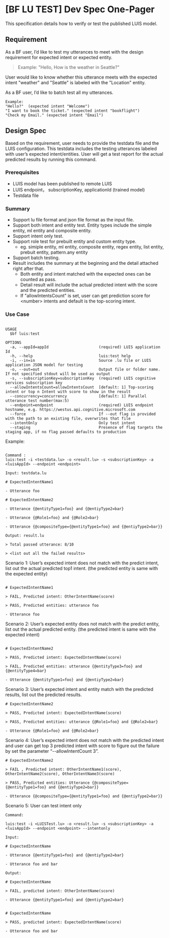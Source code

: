 # [BF LU TEST] Dev Spec One-Pager

This specification details how to verify or test the published LUIS model.  

## Requirement

As a BF user, I’d like to test my utterances to meet with the design requirement for expected intent or expected entity.

> Example: "Hello, How is the weather in Seattle?"

User would like to know whether this utterance meets with the expected intent "weather" and "Seattle" is labeled with the "Location" entity.

As a BF user, I’d like to batch test all my utterances.

```
Example:
"Hello?"  (expected intent "Welcome")
"I want to book the ticket." (expected intent "bookflight")
"Check my Email." (expected intent "Email")
```

## Design Spec

Based on the requirement, user needs to provide the testdata file and the LUIS configuration. This testdata includes the testing utterances labeled with user’s expected intent/entities. User will get a test report for the actual predicted results by running this command.

### Prerequisites

- LUIS model has been published to remote LUIS
- LUIS endpoint， subscriptionKey,  applicationId (trained model)
- Testdata file

### Summary

- Support lu file format and json file format as the input file.
- Support both intent and entity test. Entity types include the simple entity, ml entity and composite entity.
- Support intent only test. 
- Support role test for prebuilt entity and custom entity type. 
    - eg. simiple entity, ml entity, composite entity, regex entity, list entity, prebuit entity, pattern.any entity  
- Support batch testing.
- Result includes the summary at the beginning and the detail attached right after that.
  - Both entity and intent matched with the expected ones can be counted as pass.
  - Detail result will include the actual predicted intent with the score and the predicted entities.
  - If "allowIntentsCount" is set, user can get prediction score for \<number\> intents and default is the top-scoring intent.

### Use Case

```

USAGE
  $bf luis:test

OPTIONS
  -a, --appId=appId                      (required) LUIS application Id
  -h, --help                             luis:test help
  -i, --in=in                            Source .lu file or LUIS application JSON model for testing
  -o, --out=out                          Output file or folder name. If not specified stdout will be used as output
  -s, --subscriptionKey=subscriptionKey  (required) LUIS cognitive services subscription key
  --allowIntentsCount=allowIntentsCount  [default: 1] Top-scoring intent or top n Intent with score to show in the result
  --concurrency=concurrency              [default: 1] Parallel utterance test number(max:5)
  --endpoint=endpoint                    (required) LUIS endpoint hostname, e.g. https://westus.api.cognitive.microsoft.com
  --force                                If --out flag is provided with the path to an existing file, overwrites that file
  --intentOnly                           Only test intent
  --staging                              Presence of flag targets the staging app, if no flag passed defaults to production

```

Example:

```

Command :
luis:test -i <testdata.lu> -o <result.lu> -s <subscriptionKey> -a <luisAppId> --endpoint <endpoint>

Input: testdata.lu

# ExpectedIntentName1

- Utterance foo

# ExpectedIntentName2

- Utterance {@entityType1=foo} and {@entiyType2=bar}

- Utterance {@Role1=foo} and {@Role2=bar}

- Utterance {@compositeType={@entityType1=foo} and {@entiyType2=bar}}

Output: result.lu  

> Total passed utterance: 8/10

> <list out all the failed results>
```

Scenario 1: User’s expected intent does not match with the predict intent, list out the actual predicted top1 intent. (the predicted entity is same with the expected entity)

```

# ExpectedIntentName1  

> FAIL, Predicted intent: OtherIntentName(score)

> PASS, Predicted entities: utterance foo

- Utterance foo

```

Scenario 2: User’s expected entity does not match with the predict entity, list out the actual predicted entity. (the predicted intent is same with the expected intent)

```

# ExpectedIntentName2  

> PASS, Predicted intent: ExpectedIntentName(score)  

> FAIL, Predicted entities: utterance {@entityType3=foo} and {@entityType4=bar}

- Utterance {@entityType1=foo} and {@entiyType2=bar}

```

Scenario 3: User’s expected intent and entity match with the predicted results, list out the predicted results.  

```
# ExpectedIntentName2

> PASS, Predicted intent: ExpectedIntentName(score)

> PASS, Predicted entities: utterance {@Role1=foo} and {@Role2=bar}

- Utterance {@Role1=foo} and {@Role2=bar}

```

Scenario 4: User’s expected intent does not match with the predicted intent and user can get top 3 predicted intent with score to figure out the failure by set the parameter “--allowIntentCount 3”.

```
# ExpectedIntentName2

> FAIL , Predicted intent: OtherIntentName1(score), OtherIntentName2(score), OtherIntentName3(score)

> PASS, Predicted entities: Utterance {@compositeType={@entityType1=foo} and {@entiyType2=bar}}

- Utterance {@compositeType={@entityType1=foo} and {@entiyType2=bar}}

```

Scenario 5: User can test intent only

```
Command:

luis:test -i <LUISTest.lu> -o <result.lu> -s <subscriptionKey> -a <luisAppId> --endpoint <endpoint> --intentonly

Input:

# ExpectedIntentName

- Utterance {@entityType1=foo} and {@entiyType2=bar}

- Utterance foo and bar

Output:

# ExpectedIntentName  

> FAIL, predicted intent: OtherIntentName(score)

- Utterance {@entityType1=foo} and {@entiyType2=bar}


# ExpectedIntentName

> PASS, predicted intent: ExpectedIntentName(score)

- Utterance foo and bar

```
